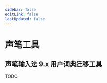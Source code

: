 ```yaml
---
sidebar: false
editLink: false
lastUpdated: false
---
```


<script setup>
import UserDictMigrator from '../../components/UserDictMigrator.vue'
</script>

# 声笔工具

## 声笔输入法 9.x 用户词典迁移工具

TODO
